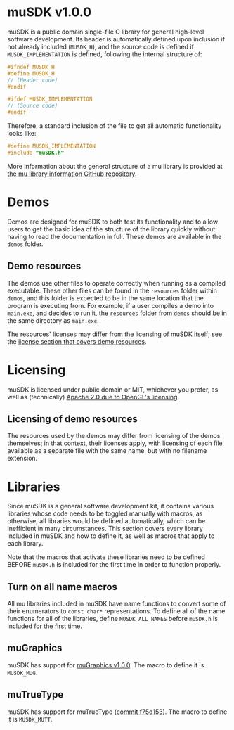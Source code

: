 

# muSDK v1.0.0

muSDK is a public domain single-file C library for general high-level software development. Its header is automatically defined upon inclusion if not already included (`MUSDK_H`), and the source code is defined if `MUSDK_IMPLEMENTATION` is defined, following the internal structure of:

```c
#ifndef MUSDK_H
#define MUSDK_H
// (Header code)
#endif

#ifdef MUSDK_IMPLEMENTATION
// (Source code)
#endif
```

Therefore, a standard inclusion of the file to get all automatic functionality looks like:

```c
#define MUSDK_IMPLEMENTATION
#include "muSDK.h"
```

More information about the general structure of a mu library is provided at [the mu library information GitHub repository](https://github.com/Muukid/mu-library-information).

# Demos

Demos are designed for muSDK to both test its functionality and to allow users to get the basic idea of the structure of the library quickly without having to read the documentation in full. These demos are available in the `demos` folder.

## Demo resources

The demos use other files to operate correctly when running as a compiled executable. These other files can be found in the `resources` folder within `demos`, and this folder is expected to be in the same location that the program is executing from. For example, if a user compiles a demo into `main.exe`, and decides to run it, the `resources` folder from `demos` should be in the same directory as `main.exe`.

The resources' licenses may differ from the licensing of muSDK itself; see the [license section that covers demo resources](#licensing-of-demo-resources).

# Licensing

muSDK is licensed under public domain or MIT, whichever you prefer, as well as (technically) [Apache 2.0 due to OpenGL's licensing](https://github.com/KhronosGroup/OpenGL-Registry/issues/376#issuecomment-596187053).

## Licensing of demo resources

The resources used by the demos may differ from licensing of the demos themselves; in that context, their licenses apply, with licensing of each file available as a separate file with the same name, but with no filename extension.

# Libraries

Since muSDK is a general software development kit, it contains various libraries whose code needs to be toggled manually with macros, as otherwise, all libraries would be defined automatically, which can be inefficient in many circumstances. This section covers every library included in muSDK and how to define it, as well as macros that apply to each library.

Note that the macros that activate these libraries need to be defined BEFORE `muSDK.h` is included for the first time in order to function properly.

## Turn on all name macros

All mu libraries included in muSDK have name functions to convert some of their enumerators to `const char*` representations. To define all of the name functions for all of the libraries, define `MUSDK_ALL_NAMES` before `muSDK.h` is included for the first time.


## muGraphics

muSDK has support for [muGraphics v1.0.0](https://github.com/Muukid/muGraphics/releases/tag/v1.0.0). The macro to define it is `MUSDK_MUG`.

## muTrueType

muSDK has support for muTrueType ([commit f75d153](https://github.com/Muukid/muTrueType/tree/f75d153134eea147105b9de27dba475ddeb0866d)). The macro to define it is `MUSDK_MUTT`.
